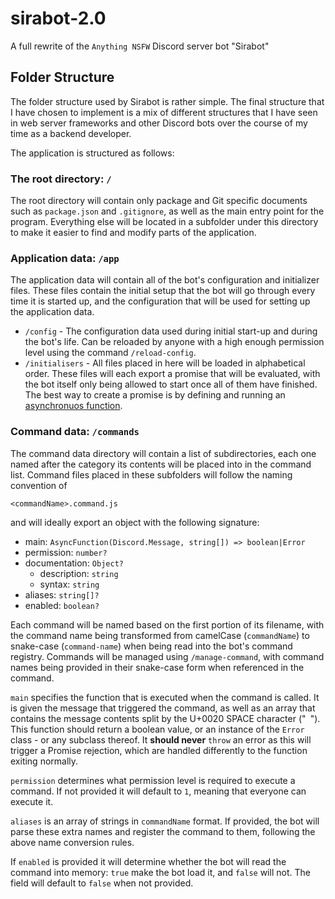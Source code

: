 # sirabot-2.0
A full rewrite of the `Anything NSFW` Discord server bot "Sirabot"

## Folder Structure
The folder structure used by Sirabot is rather simple. The final structure
that I have chosen to implement is a mix of different structures that I have
seen in web server frameworks and other Discord bots over the course of my
time as a backend developer.

The application is structured as follows:

### The root directory: `/`
The root directory will contain only package and Git specific documents such
as `package.json` and `.gitignore`, as well as the main entry point for the
program. Everything else will be located in a subfolder under this directory
to make it easier to find and modify parts of the application.

### Application data: `/app`
The application data will contain all of the bot's configuration and
initializer files. These files contain the initial setup that the bot will go
through every time it is started up, and the configuration that will be used
for setting up the application data.

- `/config` - The configuration data used during initial start-up and during
  the bot's life. Can be reloaded by anyone with a high enough permission
  level using the command `/reload-config`.
- `/initialisers` - All files placed in here will be loaded in alphabetical
  order. These files will each export a promise that will be evaluated, with
  the bot itself only being allowed to start once all of them have finished.
  The best way to create a promise is by defining and running an
  [asynchronuos function](https://developer.mozilla.org/en-US/docs/Web/JavaScript/Reference/Statements/async_function).

### Command data: `/commands`
The command data directory will contain a list of subdirectories, each one
named after the category its contents will be placed into in the command list.
Command files placed in these subfolders will follow the naming convention of

```
<commandName>.command.js
```

and will ideally export an object with the following signature:
- main: `AsyncFunction(Discord.Message, string[]) => boolean|Error`
- permission: `number?`
- documentation: `Object?`
  - description: `string`
  - syntax: `string`
- aliases: `string[]?`
- enabled: `boolean?`

Each command will be named based on the first portion of its filename, with
the command name being transformed from camelCase (`commandName`) to
snake-case (`command-name`) when being read into the bot's command registry.
Commands will be managed using `/manage-command`, with command names being
provided in their snake-case form when referenced in the command.

`main` specifies the function that is executed when the command is called. It is
given the message that triggered the command, as well as an array that contains
the message contents split by the U+0020 SPACE character ("` `"). This function
should return a boolean value, or an instance of the `Error` class - or any
subclass thereof. It **should never** `throw` an error as this will trigger a
Promise rejection, which are handled differently to the function exiting
normally.

`permission` determines what permission level is required to execute a
command. If not provided it will default to `1`, meaning that everyone can
execute it.

`aliases` is an array of strings in `commandName` format. If provided, the bot
will parse these extra names and register the command to them, following the
above name conversion rules.

If `enabled` is provided it will determine whether the bot will read the
command into memory: `true` make the bot load it, and `false` will not. The
field will default to `false` when not provided.
